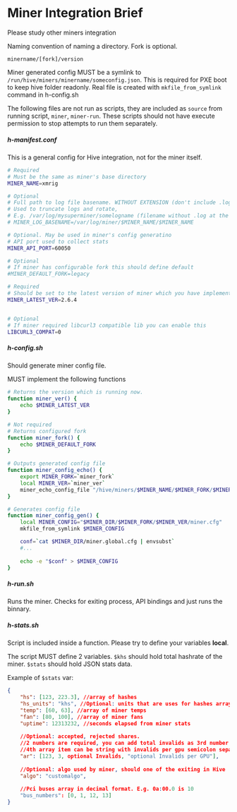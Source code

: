 # Miner Integration Brief

Please study other miners integration

Naming convention of naming a directory. Fork is optional.
```
minername/[fork]/version
```


Miner generated config MUST be a symlink to `/run/hive/miners/minername/someconfig.json`.
This is required for PXE boot to keep hive folder readonly.
Real file is created with `mkfile_from_symlink` command in h-config.sh


The following files are not run as scripts, they are included as `source` from running script, `miner`, `miner-run`.
These scripts should not have execute permission to stop attempts to run them separately.

##### h-manifest.conf
This is a general config for Hive integration, not for the miner itself.
```bash
# Required
# Must be the same as miner's base directory
MINER_NAME=xmrig

# Optional
# Full path to log file basename. WITHOUT EXTENSION (don't include .log at the end)
# Used to truncate logs and rotate,
# E.g. /var/log/mysuperminer/somelogname (filename without .log at the end)
# MINER_LOG_BASENAME=/var/log/miner/$MINER_NAME/$MINER_NAME

# Optional. May be used in miner's config generatino
# API port used to collect stats
MINER_API_PORT=60050

# Optional
# If miner has configurable fork this should define default
#MINER_DEFAULT_FORK=legacy

# Required 
# Should be set to the latest version of miner which you have implemented 
MINER_LATEST_VER=2.6.4


# Optional
# If miner required libcurl3 compatible lib you can enable this
LIBCURL3_COMPAT=0
```

##### h-config.sh
Should generate miner config file.

MUST implement the following functions
```bash
# Returns the version which is running now. 
function miner_ver() {
	echo $MINER_LATEST_VER
}

# Not required
# Returns configured fork
function miner_fork() {
	echo $MINER_DEFAULT_FORK
}

# Outputs generated config file
function miner_config_echo() {
	export MINER_FORK=`miner_fork`
	local MINER_VER=`miner_ver`
	miner_echo_config_file "/hive/miners/$MINER_NAME/$MINER_FORK/$MINER_VER/miner.cfg"
}

# Generates config file
function miner_config_gen() {
	local MINER_CONFIG="$MINER_DIR/$MINER_FORK/$MINER_VER/miner.cfg"
	mkfile_from_symlink $MINER_CONFIG

	conf=`cat $MINER_DIR/miner.global.cfg | envsubst`
	#...
	
	echo -e "$conf" > $MINER_CONFIG
}
```


##### h-run.sh
Runs the miner. Checks for exiting process, API bindings and just runs the binnary.



##### h-stats.sh
Script is included inside a function. 
Please try to define your variables **local**. 

The script MUST define 2 variables.
`$khs` should hold total hashrate of the miner. 
`$stats` should hold JSON stats data.


Example of `$stats` var:
```json
{ 
	"hs": [123, 223.3], //array of hashes
	"hs_units": "khs", //Optional: units that are uses for hashes array, "hs", "khs", "mhs", ... Default "khs".   
	"temp": [60, 63], //array of miner temps
	"fan": [80, 100], //array of miner fans
	"uptime": 12313232, //seconds elapsed from miner stats
	
	//Optional: accepted, rejected shares.
	//2 numbers are required, you can add total invalids as 3rd number
	//4th array item can be string with invalids per gpu semicolon separated in order or bus_numbers, e.g. "0;1;0;5" where 5 is for 13th pci bus
	"ar": [123, 3, optional Invalids, "optional Invalids per GPU"], 
	
	//Optional: algo used by miner, should one of the exiting in Hive
	"algo": "customalgo", 
	
	//Pci buses array in decimal format. E.g. 0a:00.0 is 10
	"bus_numbers": [0, 1, 12, 13] 
}
```
 